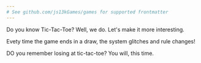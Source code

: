 ```yaml
---
# See github.com/js13kGames/games for supported frontmatter
---
```

Do you know Tic-Tac-Toe?
Well, we do. Let's make it more interesting.

Evety time the game ends in a draw, the system glitches and rule changes!

DO you remember losing at tic-tac-toe? You will, this time.